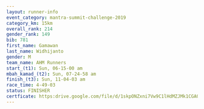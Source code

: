 ```yaml
---
layout: runner-info 
event_category: mantra-summit-challenge-2019 
category_km: 15km 
overall_rank: 214
gender_rank: 149
bib: 781
first_name: Gamawan
last_name: Widhijanto
gender: M
team_name: AHM Runners
start_(t1): Sun, 06-15-00 am
mbah_kamad_(t2): Sun, 07-24-58 am
finish_(t3): Sun, 11-04-03 am
race_time: 4-49-03
status: FINISHER
certficate: https:drive.google.com/file/d/1skpONZxni7Vw9C1lHdMZJMk1CGAO7qQZ/view?usp=sharing
---
```

